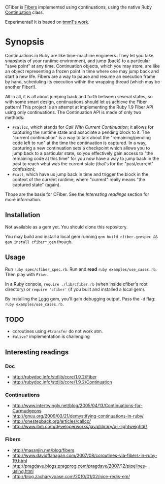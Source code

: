 CFiber is [Fibers](http://rubydoc.info/stdlib/core/1.9.2/Fiber) implemented using continuations, using the native Ruby [Continuation](http://rubydoc.info/stdlib/core/1.9.2/Continuation) class.

Experimental! It is based on [tmm1's work](https://gist.github.com/48802).

# Synopsis

Continuations in Ruby are like time-machine engineers. They let you take snapshots of your runtime environment, and jump (back) to a particular "save point" at any time. Continuation objects, which you may store, are like an object representing a frozen point in time where one may jump back and start a new life. Fibers are a way to pause and resume an execution frame by hand, scheduling its execution within the wrapping thread (which may be another Fiber!).

All in all, it is all about jumping back and forth between several states, so with some smart design, continuations should let us achieve the Fiber pattern! This project is an attempt at implementing the Ruby 1.9 Fiber API using only continuations. The Continuation API is made of only two methods:

* `#callcc`, which stands for *Call With Current Continuation*; it allows for capturing the runtime state and associate a pending block to it. The "current continuation" is a way to talk about the "remaining/pending code left to run" at the time the continuation is captured. In a way, capturing a new continuation sets a checkpoint which allows you to jump back to a particular state, so you effectively gain access to "the remaining code at this time" for you now have a way to jump back in the past to reach what was the current state (that's for the "past/current" confusion);
* `#call`, which have us jump back in time and trigger the block in the context of the current runtime, where "current" really means "the captured state" (again).

Those are the basis for CFiber. See the *Interesting readings* section for more information.

## Installation

Not available as a gem yet. You should clone this repository.

You may build and install a local gem running `gem build cfiber.gemspec && gem install cfiber*.gem` though.

## Usage

Run `ruby spec/cfiber_spec.rb`. Run and **read** `ruby examples/use_cases.rb`. Then play with `Fiber`.

In a Ruby console, `require ./lib/cfiber.rb` (when inside cfiber's root directory) or `require 'cfiber'` (if you built and installed a local gem).

By installing the [Logg](http://github.com/chikamichi/logg) gem, you'll gain debugging output. Pass the `-d` flag: `ruby examples/use_cases.rb`.

## TODO

* coroutines using `#transfer` do not work atm.
* `#alive?` implementation is challenging

## Interesting readings

### Doc

* http://rubydoc.info/stdlib/core/1.9.2/Fiber
* http://rubydoc.info/stdlib/core/1.9.2/Continuation

### Continuations

* http://www.intertwingly.net/blog/2005/04/13/Continuations-for-Curmudgeons
* http://gnuu.org/2009/03/21/demystifying-continuations-in-ruby/
* http://onestepback.org/articles/callcc/
* http://www.ibm.com/developerworks/java/library/os-lightweight9/

### Fibers

* http://masanjin.net/blog/fibers
* http://www.davidflanagan.com/2007/08/coroutines-via-fibers-in-ruby-19.html
* http://pragdave.blogs.pragprog.com/pragdave/2007/12/pipelines-using.html
* http://blog.zacharyvoase.com/2010/01/02/nice-redis-em/
